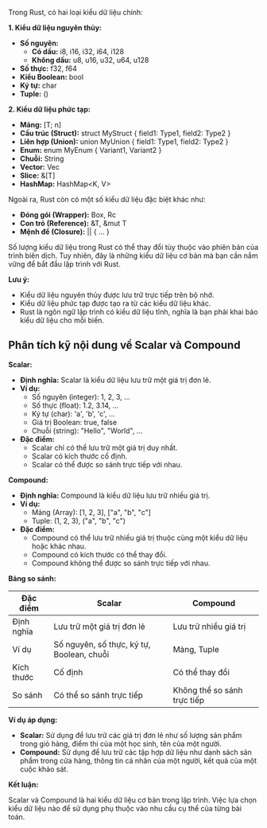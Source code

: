 Trong Rust, có hai loại kiểu dữ liệu chính:

**1. Kiểu dữ liệu nguyên thủy:**

* **Số nguyên:**
    * **Có dấu:** i8, i16, i32, i64, i128
    * **Không dấu:** u8, u16, u32, u64, u128
* **Số thực:** f32, f64
* **Kiểu Boolean:** bool
* **Ký tự:** char
* **Tuple:** ()

**2. Kiểu dữ liệu phức tạp:**

* **Mảng:** [T; n]
* **Cấu trúc (Struct):** struct MyStruct { field1: Type1, field2: Type2 }
* **Liên hợp (Union):** union MyUnion { field1: Type1, field2: Type2 }
* **Enum:** enum MyEnum { Variant1, Variant2 }
* **Chuỗi:** String
* **Vector:** Vec<T>
* **Slice:** &[T]
* **HashMap:** HashMap<K, V>

Ngoài ra, Rust còn có một số kiểu dữ liệu đặc biệt khác như:

* **Đóng gói (Wrapper):** Box<T>, Rc<T>
* **Con trỏ (Reference):** &T, &mut T
* **Mệnh đề (Closure):** || { ... }

Số lượng kiểu dữ liệu trong Rust có thể thay đổi tùy thuộc vào phiên bản của trình biên dịch. Tuy nhiên, đây là những kiểu dữ liệu cơ bản mà bạn cần nắm vững để bắt đầu lập trình với Rust.

**Lưu ý:**

* Kiểu dữ liệu nguyên thủy được lưu trữ trực tiếp trên bộ nhớ.
* Kiểu dữ liệu phức tạp được tạo ra từ các kiểu dữ liệu khác.
* Rust là ngôn ngữ lập trình có kiểu dữ liệu tĩnh, nghĩa là bạn phải khai báo kiểu dữ liệu cho mỗi biến.
## Phân tích kỹ nội dung về Scalar và Compound

**Scalar:**

* **Định nghĩa:** Scalar là kiểu dữ liệu lưu trữ một giá trị đơn lẻ.
* **Ví dụ:**
    * Số nguyên (integer): 1, 2, 3, ...
    * Số thực (float): 1.2, 3.14, ...
    * Ký tự (char): 'a', 'b', 'c', ...
    * Giá trị Boolean: true, false
    * Chuỗi (string): "Hello", "World", ...
* **Đặc điểm:**
    * Scalar chỉ có thể lưu trữ một giá trị duy nhất.
    * Scalar có kích thước cố định.
    * Scalar có thể được so sánh trực tiếp với nhau.

**Compound:**

* **Định nghĩa:** Compound là kiểu dữ liệu lưu trữ nhiều giá trị.
* **Ví dụ:**
    * Mảng (Array): [1, 2, 3], ["a", "b", "c"]
    * Tuple: (1, 2, 3), ("a", "b", "c")
* **Đặc điểm:**
    * Compound có thể lưu trữ nhiều giá trị thuộc cùng một kiểu dữ liệu hoặc khác nhau.
    * Compound có kích thước có thể thay đổi.
    * Compound không thể được so sánh trực tiếp với nhau.

**Bảng so sánh:**

| Đặc điểm | Scalar | Compound |
|---|---|---|
| Định nghĩa | Lưu trữ một giá trị đơn lẻ | Lưu trữ nhiều giá trị |
| Ví dụ | Số nguyên, số thực, ký tự, Boolean, chuỗi | Mảng, Tuple |
| Kích thước | Cố định | Có thể thay đổi |
| So sánh | Có thể so sánh trực tiếp | Không thể so sánh trực tiếp |

**Ví dụ áp dụng:**

* **Scalar:** Sử dụng để lưu trữ các giá trị đơn lẻ như số lượng sản phẩm trong giỏ hàng, điểm thi của một học sinh, tên của một người.
* **Compound:** Sử dụng để lưu trữ các tập hợp dữ liệu như danh sách sản phẩm trong cửa hàng, thông tin cá nhân của một người, kết quả của một cuộc khảo sát.

**Kết luận:**

Scalar và Compound là hai kiểu dữ liệu cơ bản trong lập trình. Việc lựa chọn kiểu dữ liệu nào để sử dụng phụ thuộc vào nhu cầu cụ thể của từng bài toán.

